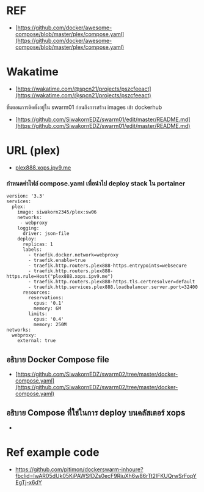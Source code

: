 # REF
- [https://github.com/docker/awesome-compose/blob/master/plex/compose.yaml](https://github.com/docker/awesome-compose/blob/master/plex/compose.yaml)

# Wakatime 

- [https://wakatime.com/@spcn21/projects/pszcfeeact](https://wakatime.com/@spcn21/projects/pszcfeeact)

ขั้นตอนการติดตั้งอยู่ใน swarm01 ก่อนถึงการสร้าง images เข้า dockerhub

- [https://github.com/SiwakornEDZ/swarm01/edit/master/README.md](https://github.com/SiwakornEDZ/swarm01/edit/master/README.md)

# URL (plex)

- [plex888.xops.ipv9.me](plex888.xops.ipv9.me)


### กำหนดค่าไฟล์ compose.yaml เพื่อนำไป deploy stack ใน portainer

```
version: '3.3'
services:
  plex:
    image: siwakorn2345/plex:sw06
    networks:
     - webproxy
    logging:
      driver: json-file
    deploy:
      replicas: 1
      labels:
        - traefik.docker.network=webproxy
        - traefik.enable=true
        - traefik.http.routers.plex888-https.entrypoints=websecure
        - traefik.http.routers.plex888-https.rule=Host("plex888.xops.ipv9.me")
        - traefik.http.routers.plex888-https.tls.certresolver=default
        - traefik.http.services.plex888.loadbalancer.server.port=32400
      resources:
        reservations:
          cpus: '0.1'
          memory: 6M
        limits:
          cpus: '0.4'
          memory: 250M
networks:
  webproxy:
    external: true
```
    
## อธิบาย Docker Compose file

- [https://github.com/SiwakornEDZ/swarm02/tree/master/docker-compose.yaml](https://github.com/SiwakornEDZ/swarm02/tree/master/docker-compose.yaml)

## อธิบาย Compose ที่ใช่ในการ deploy บนคลัสเตอร์ xops

-

# Ref example code 

- https://github.com/pitimon/dockerswarm-inhoure?fbclid=IwAR05dUk05KjPAWSfDZs0ecF9RjuXh6w86rTt2IFKUQrwSrFopYEgTj-x6dY
